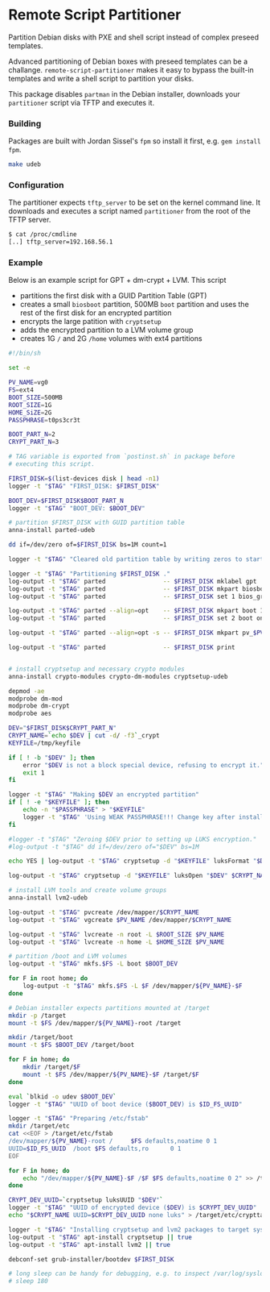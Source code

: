 # Remote Script Partitioner

Partition Debian disks with PXE and shell script instead of complex
preseed templates.

Advanced partitioning of Debian boxes with preseed templates can be a
challange.  `remote-script-partitioner` makes it easy to bypass the
built-in templates and write a shell script to partition your disks.

This package disables `partman` in the Debian installer, downloads
your `partitioner` script via TFTP and executes it.

### Building

Packages are built with Jordan Sissel's `fpm` so install it first,
e.g. `gem install fpm`.

```bash
make udeb
```

### Configuration

The partitioner expects `tftp_server` to be set on the kernel
command line.  It downloads and executes a script named
`partitioner` from the root of the TFTP server.


```bash
$ cat /proc/cmdline
[..] tftp_server=192.168.56.1
```

### Example

Below is an example script for GPT + dm-crypt + LVM.  This script

* partitions the first disk with a GUID Partition Table (GPT)
* creates a small `biosboot` partition, 500MB `boot` partition
  and uses the rest of the first disk for an encrypted partition
* encrypts the large patition with `cryptsetup`
* adds the encrypted partition to a LVM volume group
* creates 1G `/` and 2G `/home` volumes with ext4 partitions

```bash
#!/bin/sh

set -e

PV_NAME=vg0
FS=ext4
BOOT_SIZE=500MB
ROOT_SIZE=1G
HOME_SiZE=2G
PASSPHRASE=t0ps3cr3t

BOOT_PART_N=2
CRYPT_PART_N=3

# TAG variable is exported from `postinst.sh` in package before
# executing this script.

FIRST_DISK=$(list-devices disk | head -n1)
logger -t "$TAG" "FIRST_DISK: $FIRST_DISK"

BOOT_DEV=$FIRST_DISK$BOOT_PART_N
logger -t "$TAG" "BOOT_DEV: $BOOT_DEV"

# partition $FIRST_DISK with GUID partition table
anna-install parted-udeb

dd if=/dev/zero of=$FIRST_DISK bs=1M count=1

logger -t "$TAG" "Cleared old partition table by writing zeros to start of $FIRST_DISK ."

logger -t "$TAG" "Partitioning $FIRST_DISK ."
log-output -t "$TAG" parted                -- $FIRST_DISK mklabel gpt
log-output -t "$TAG" parted                -- $FIRST_DISK mkpart biosboot 8192s 16383s
log-output -t "$TAG" parted                -- $FIRST_DISK set 1 bios_grub on

log-output -t "$TAG" parted --align=opt    -- $FIRST_DISK mkpart boot 16384s $BOOT_SIZE
log-output -t "$TAG" parted                -- $FIRST_DISK set 2 boot on

log-output -t "$TAG" parted --align=opt -s -- $FIRST_DISK mkpart pv_$PV_NAME $BOOT_SIZE -1

log-output -t "$TAG" parted                -- $FIRST_DISK print


# install cryptsetup and necessary crypto modules
anna-install crypto-modules crypto-dm-modules cryptsetup-udeb

depmod -ae
modprobe dm-mod
modprobe dm-crypt
modprobe aes

DEV="$FIRST_DISK$CRYPT_PART_N"
CRYPT_NAME=`echo $DEV | cut -d/ -f3`_crypt
KEYFILE=/tmp/keyfile

if [ ! -b "$DEV" ]; then
    error "$DEV is not a block special device, refusing to encrypt it."
    exit 1
fi

logger -t "$TAG" "Making $DEV an encrypted partition"
if [ ! -e "$KEYFILE" ]; then
    echo -n "$PASSPHRASE" > "$KEYFILE"
    logger -t "$TAG" 'Using WEAK PASSPHRASE!!! Change key after installation finishes!'
fi

#logger -t "$TAG" "Zeroing $DEV prior to setting up LUKS encryption."
#log-output -t "$TAG" dd if=/dev/zero of="$DEV" bs=1M

echo YES | log-output -t "$TAG" cryptsetup -d "$KEYFILE" luksFormat "$DEV"

log-output -t "$TAG" cryptsetup -d "$KEYFILE" luksOpen "$DEV" $CRYPT_NAME

# install LVM tools and create volume groups
anna-install lvm2-udeb

log-output -t "$TAG" pvcreate /dev/mapper/$CRYPT_NAME
log-output -t "$TAG" vgcreate $PV_NAME /dev/mapper/$CRYPT_NAME

log-output -t "$TAG" lvcreate -n root -L $ROOT_SIZE $PV_NAME
log-output -t "$TAG" lvcreate -n home -L $HOME_SIZE $PV_NAME

# partition /boot and LVM volumes
log-output -t "$TAG" mkfs.$FS -L boot $BOOT_DEV

for F in root home; do
    log-output -t "$TAG" mkfs.$FS -L $F /dev/mapper/${PV_NAME}-$F
done

# Debian installer expects partitions mounted at /target
mkdir -p /target
mount -t $FS /dev/mapper/${PV_NAME}-root /target

mkdir /target/boot
mount -t $FS $BOOT_DEV /target/boot

for F in home; do
    mkdir /target/$F
    mount -t $FS /dev/mapper/${PV_NAME}-$F /target/$F
done

eval `blkid -o udev $BOOT_DEV`
logger -t "$TAG" "UUID of boot device ($BOOT_DEV) is $ID_FS_UUID"

logger -t "$TAG" "Preparing /etc/fstab"
mkdir /target/etc
cat <<EOF > /target/etc/fstab
/dev/mapper/${PV_NAME}-root /     $FS defaults,noatime 0 1
UUID=$ID_FS_UUID  /boot $FS defaults,ro      0 1
EOF

for F in home; do
    echo "/dev/mapper/${PV_NAME}-$F /$F $FS defaults,noatime 0 2" >> /target/etc/fstab
done

CRYPT_DEV_UUID=`cryptsetup luksUUID "$DEV"`
logger -t "$TAG" "UUID of encrypted device ($DEV) is $CRYPT_DEV_UUID"
echo "$CRYPT_NAME UUID=$CRYPT_DEV_UUID none luks" > /target/etc/crypttab

logger -t "$TAG" "Installing cryptsetup and lvm2 packages to target system."
log-output -t "$TAG" apt-install cryptsetup || true
log-output -t "$TAG" apt-install lvm2 || true

debconf-set grub-installer/bootdev $FIRST_DISK

# long sleep can be handy for debugging, e.g. to inspect /var/log/syslog
# sleep 180
```
